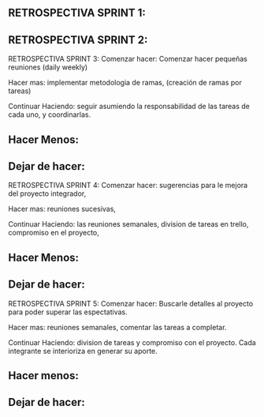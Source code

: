RETROSPECTIVA SPRINT 1:
-
RETROSPECTIVA SPRINT 2:
-
RETROSPECTIVA SPRINT 3:
Comenzar hacer:
Comenzar hacer pequeñas reuniones (daily weekly)

Hacer mas: 
implementar metodologia de ramas, (creación de ramas por tareas)

Continuar Haciendo:
seguir asumiendo la responsabilidad de las tareas de cada uno, y coordinarlas.

Hacer Menos:
-

Dejar de hacer:
-

RETROSPECTIVA SPRINT 4:
Comenzar hacer:
sugerencias para le mejora del proyecto integrador, 

Hacer mas: 
reuniones sucesivas, 

Continuar Haciendo:
las reuniones semanales, division de tareas en trello, compromiso en el proyecto,

Hacer Menos:
-

Dejar de hacer:
-

RETROSPECTIVA SPRINT 5:
Comenzar hacer:
Buscarle detalles al proyecto para poder superar las espectativas.

Hacer mas:
reuniones semanales, comentar las tareas a completar.

Continuar Haciendo:
division de tareas y compromiso con el proyecto. Cada integrante se interioriza en generar su aporte.

Hacer menos:
-

Dejar de hacer:
-